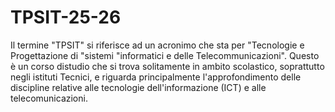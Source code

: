 # TPSIT-25-26
Il termine "TPSIT" si riferisce ad un acronimo che sta per "Tecnologie e Progettazione di "sistemi "informatici e delle Telecommunicazioni". Questo è un corso distudio che si trova solitamente in ambito scolastico, soprattutto negli istituti Tecnici, e riguarda principalmente l'approfondimento delle discipline relative alle tecnologie dell'informazione (ICT) e alle telecomunicazioni.
